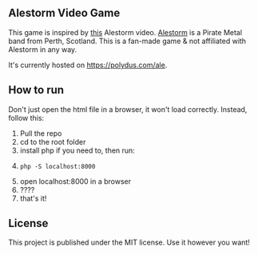 ## Alestorm Video Game 


This game is inspired by [this](https://www.youtube.com/watch?v=-r8jlHDBMsw) Alestorm video.
[Alestorm](http://www.alestorm.net/) is a Pirate Metal band from Perth, Scotland.
This is a fan-made game & not affiliated with Alestorm in any way. 

It's currently hosted on https://polydus.com/ale.

## How to run

Don't just open the html file in a browser, it won't load correctly. Instead, follow this:

1. Pull the repo
2. cd to the root folder
3. install php if you need to, then run:
4.     php -S localhost:8000
5. open localhost:8000 in a browser
6. ????
7. that's it!

## License

This project is published under the MIT license. Use it however you want! 

